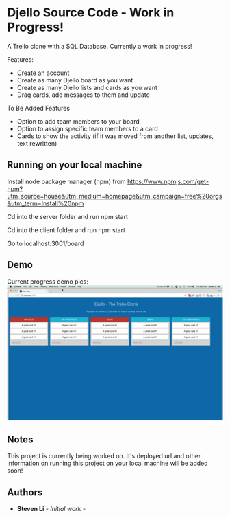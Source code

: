 # Djello Source Code - Work in Progress!

A Trello clone with a SQL Database. Currently a work in progress!

Features:

* Create an account
* Create as many Djello board as you want
* Create as many Djello lists and cards as you want
* Drag cards, add messages to them and update

To Be Added Features

* Option to add team members to your board
* Option to assign specific team members to a card
* Cards to show the activity (if it was moved from another list, updates, text rewritten)

## Running on your local machine

Install node package manager (npm) from https://www.npmjs.com/get-npm?utm_source=house&utm_medium=homepage&utm_campaign=free%20orgs&utm_term=Install%20npm

Cd into the server folder and run npm start 

Cd into the client folder and run npm start 

Go to localhost:3001/board

## Demo

Current progress demo pics:
![Alt text](./demo_pics/1.png?raw=true "Djello")

## Notes

This project is currently being worked on. It's deployed url and other information on running
this project on your local machine will be added soon!

## Authors

* **Steven Li** - _Initial work_ -
